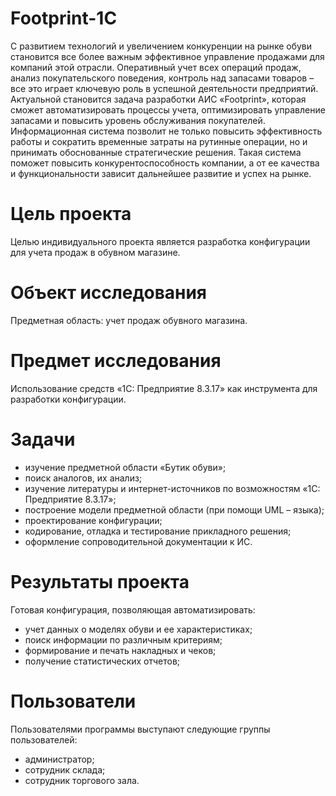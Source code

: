 # Footprint-1C
С развитием технологий и увеличением конкуренции на рынке обуви становится все более важным эффективное управление продажами для компаний этой отрасли. Оперативный учет всех операций продаж, анализ покупательского поведения, контроль над запасами товаров – все это играет ключевую роль в успешной деятельности предприятий. Актуальной становится задача разработки АИС «Footprint», которая сможет автоматизировать процессы учета, оптимизировать управление запасами и повысить уровень обслуживания покупателей.
Информационная система позволит не только повысить эффективность работы и сократить временные затраты на рутинные операции, но и принимать обоснованные стратегические решения. Такая система поможет повысить конкурентоспособность компании, а от ее качества и функциональности зависит дальнейшее развитие и успех на рынке.

# Цель проекта
Целью индивидуального проекта является разработка конфигурации для учета продаж в обувном магазине.

# Объект исследования
Предметная область: учет продаж обувного магазина.

# Предмет исследования
Использование средств «1С: Предприятие 8.3.17» как инструмента для разработки конфигурации.

# Задачи
-	изучение предметной области «Бутик обуви»;
-	поиск аналогов, их анализ;
-	изучение литературы и интернет-источников по возможностям «1С: Предприятие 8.3.17»;
-	построение модели предметной области (при помощи UML – языка);
-	проектирование конфигурации;
-	кодирование, отладка и тестирование прикладного решения;
-	оформление сопроводительной документации к ИС.

# Результаты проекта
Готовая конфигурация, позволяющая автоматизировать:
-	учет данных о моделях обуви и ее характеристиках;
-	поиск информации по различным критериям;
-	формирование и печать накладных и чеков;
-	получение статистических отчетов;

# Пользователи
Пользователями программы выступают следующие группы пользователей:
-	администратор;
-	сотрудник склада;
-	сотрудник торгового зала.
